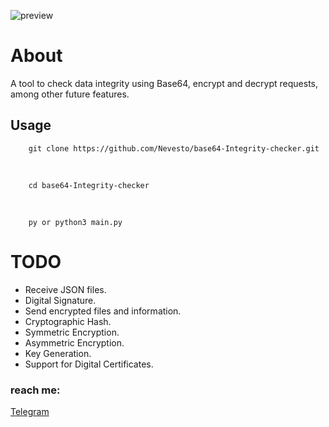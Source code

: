 ![preview](https://github.com/Nevesto/port-scanner/assets/87545167/cb4f3da7-5259-4aed-a786-e61db9e35b25)

# About

A tool to check data integrity using Base64, encrypt and decrypt requests, among other future features.

## Usage

```
    git clone https://github.com/Nevesto/base64-Integrity-checker.git
```

</br>

```
    cd base64-Integrity-checker
```

</br>

```
    py or python3 main.py
```

# TODO

- Receive JSON files.
- Digital Signature.
- Send encrypted files and information.
- Cryptographic Hash.
- Symmetric Encryption.
- Asymmetric Encryption.
- Key Generation.
- Support for Digital Certificates.


### reach me:

[Telegram](https://t.me/nevestpq)
